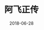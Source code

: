 ---
title: '阿飞正传'
date: '2018-06-28'
price: '28.0'
theaters: ['舟山影城']
seat: ['8-08']
remark: ['原版']
---